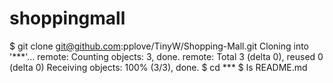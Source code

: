# shoppingmall
$ git clone git@github.com:pplove/TinyW/Shopping-Mall.git
Cloning into '***'...
remote: Counting objects: 3, done.
remote: Total 3 (delta 0), reused 0 (delta 0)
Receiving objects: 100% (3/3), done.
$ cd ***
$ ls
README.md
